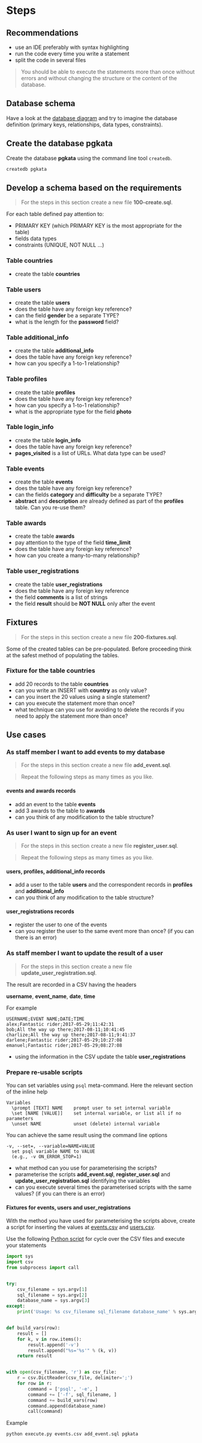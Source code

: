# Steps

## Recommendations

* use an IDE preferably with syntax highlighting
* run the code every time you write a statement
* split the code in several files

> You should be able to execute the statements more than once without errors
  and without changing the structure or the content of the database.

## Database schema

Have a look at the [database diagram](diagram.png) and try to imagine the
database definition (primary keys, relationships, data types, constraints).

## Create the database __pgkata__

Create the database __pgkata__ using the command line tool `createdb`.

```bash
createdb pgkata
```

## Develop a schema based on the requirements

> For the steps in this section create a new file __100-create.sql__.

For each table defined pay attention to:

* PRIMARY KEY (which PRIMARY KEY is the most appropriate for the table)
* fields data types
* constraints (UNIQUE, NOT NULL ...)

### Table __countries__

* create the table __countries__

### Table __users__

* create the table __users__
* does the table have any foreign key reference?
* can the field __gender__ be a separate TYPE?
* what is the length for the __password__ field?

### Table __additional_info__

* create the table __additional_info__
* does the table have any foreign key reference?
* how can you specify a 1-to-1 relationship?

### Table __profiles__

* create the table __profiles__
* does the table have any foreign key reference?
* how can you specify a 1-to-1 relationship?
* what is the appropriate type for the field __photo__

### Table __login_info__

* create the table __login_info__
* does the table have any foreign key reference?
* __pages_visited__ is a list of URLs. What data type can be used?

### Table __events__

* create the table __events__
* does the table have any foreign key reference?
* can the fields __category__ and __difficulty__ be a separate TYPE?
* __abstract__ and __description__ are already defined as part of the
  __profiles__ table. Can you re-use them?

### Table __awards__

* create the table __awards__
* pay attention to the type of the field __time_limit__
* does the table have any foreign key reference?
* how can you create a many-to-many relationship?  

### Table __user_registrations__

* create the table __user_registrations__
* does the table have any foreign key reference
* the field __comments__ is a list of strings
* the field __result__ should be __NOT NULL__ only after the event

## Fixtures

> For the steps in this section create a new file __200-fixtures.sql__.

Some of the created tables can be pre-populated. Before proceeding think at
the safest method of populating the tables.

### Fixture for the table __countries__

* add 20 records to the table __countries__
* can you write an INSERT with __country__ as only value?
* can you insert the 20 values using a single statement?
* can you execute the statement more than once?
* what technique can you use for avoiding to delete the records if you need to
  apply the statement more than once?

## Use cases

### As staff member I want to add events to my database

> For the steps in this section create a new file __add_event.sql__.

> Repeat the following steps as many times as you like.

#### __events__ and __awards__ records

* add an event to the table __events__
* add 3 awards to the table to __awards__
* can you think of any modification to the table structure?

### As user I want to sign up for an event

> For the steps in this section create a new file __register_user.sql__.

> Repeat the following steps as many times as you like.

#### __users__, __profiles__, __additional_info__ records

* add a user to the table __users__ and the correspondent records in
  __profiles__ and __additional_info__
* can you think of any modification to the table structure?

#### __user_registrations__ records

* register the user to one of the events
* can you register the user to the same event more than once?
  (if you can there is an error)

### As staff member I want to update the result of a user

> For the steps in this section create a new file __update_user_registration.sql__.

The result are recorded in a CSV having the headers

__username__, __event_name__, __date__, __time__

For example

```text
USERNAME;EVENT NAME;DATE;TIME
alex;Fantastic rider;2017-05-29;11:42:31
bob;All the way up there;2017-08-11;10:41:45
charlize;All the way up there;2017-08-11;9:41:37
darlene;Fantastic rider;2017-05-29;10:27:08
emanuel;Fantastic rider;2017-05-29;08:27:08
```

* using the information in the CSV update the table __user_registrations__

### Prepare re-usable scripts

You can set variables using `psql` meta-command. Here the relevant section of
the inline help

```
Variables
  \prompt [TEXT] NAME    prompt user to set internal variable
  \set [NAME [VALUE]]    set internal variable, or list all if no parameters
  \unset NAME            unset (delete) internal variable
```

You can achieve the same result using the command line options

```
-v, --set=, --variable=NAME=VALUE
  set psql variable NAME to VALUE
  (e.g., -v ON_ERROR_STOP=1)
```

* what method can you use for parameterising the scripts?
* parameterise the scripts __add_event.sql__, __register_user.sql__ and
  __update_user_registration.sql__ identifying the variables
* can you execute several times the parameterised scripts with the same values?
  (if you can there is an error)

#### Fixtures for __events__, __users__ and __user_registrations__

With the method you have used for parameterising the scripts above, create a
script for inserting the values at [events.csv](events.csv) and
[users.csv](users.csv).

Use the following [Python script](execute.py) for cycle over the CSV files and
execute your statements

```python
import sys
import csv
from subprocess import call


try:
    csv_filename = sys.argv[1]
    sql_filename = sys.argv[2]
    database_name = sys.argv[3]
except:
    print('Usage: %s csv_filename sql_filename database_name' % sys.argv[0])


def build_vars(row):
    result = []
    for k, v in row.items():
        result.append('-v')
        result.append("%s='%s'" % (k, v))
    return result


with open(csv_filename, 'r') as csv_file:
    r = csv.DictReader(csv_file, delimiter=';')
    for row in r:
        command = ['psql', '-e', ]
        command += ['-f', sql_filename, ]
        command += build_vars(row)
        command.append(database_name)
        call(command)
```

Example

```bash
python execute.py events.csv add_event.sql pgkata
```
